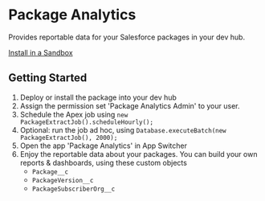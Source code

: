 # Package Analytics

Provides reportable data for your Salesforce packages in your dev hub.

[Install in a Sandbox](https://test.salesforce.com/packaging/installPackage.apexp?p0=04t4x000000FEhiAAG)

## Getting Started

1. Deploy or install the package into your dev hub
2. Assign the permission set 'Package Analytics Admin' to your user.
3. Schedule the Apex job using `new PackageExtractJob().scheduleHourly();`
4. Optional: run the job ad hoc, using `Database.executeBatch(new PackageExtractJob(), 2000);`
5. Open the app 'Package Analytics' in App Switcher
6. Enjoy the reportable data about your packages. You can build your own reports & dashboards, using these custom objects
   - `Package__c`
   - `PackageVersion__c`
   - `PackageSubscriberOrg__c`
